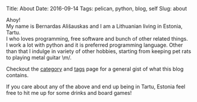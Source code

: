 Title: About
Date: 2016-09-14
Tags: pelican, python, blog, self
Slug: about

Ahoy!  
My name is Bernardas Ališauskas and I am a Lithuanian living in Estonia, Tartu.   
I who loves programming, free software and bunch of other related things.  
I work a lot with python and it is preferred programming language. Other than that I indulge in variety of other hobbies, starting from keeping pet rats to playing metal guitar \m/.

Checkout the [category](/category.html) and [tags](/tags.html') page for a general gist of what this blog contains. 

If you care about any of the above and end up being in Tartu, Estonia feel free to hit me up for some drinks and board games!
